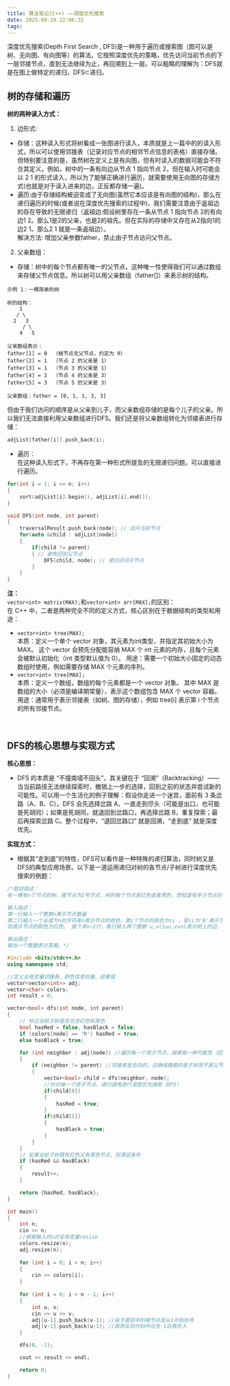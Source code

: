 ```yaml
---
title: 算法笔记(C++) ——深度优先搜索
date: 2025-09-10 22:06:32
tags:
---
```



深度优先搜索(Depth First Search , DFS)是一种用于遍历或搜索图（图可以是树、无向图、有向图等）的算法。它按照深度优先的策略，优先访问当前节点的下一层邻接节点，直到无法继续为止，再回溯到上一层。可以粗略的理解为：DFS就是在图上做特定的递归，DFS⊂递归。  

## 树的存储和遍历
__树的两种读入方式：__
1. 边形式:  
- 存储：这种读入形式将树看成一张图进行读入，本质就是上一篇中的的读入形式，所以可以使用邻接表（记录对应节点的相邻节点信息的表格）直接存储。但特别要注意的是，虽然树在定义上是有向图，但有时读入的数据可能会不符合其定义。例如，树中的一条有向边从节点 1 指向节点 2，但在输入时可能会以 2 1 的形式读入，所以为了能够正确进行遍历，就需要使用无向图的存储方式(也就是对于读入进来的边，正反都存储一遍)。  
- 遍历:由于存储结构被迫变成了无向图(虽然它本应该是有向图的结构)，那么在递归遍历的时候(或者说在深度优先搜索的过程中)，我们需要注意由于返祖边的存在导致的无限递归（返祖边:假设树里存在一条从节点 1 指向节点 2的有向边1 2。那么1是2的父亲，也是2的祖先。但在实际的存储中又存在从2指向1的边2 1。那么2 1 就是一条返祖边）。  
解决方法: 增加父亲参数father，禁止由子节点访问父节点。  
2. 父亲数组：
- 存储：树中的每个节点都有唯一的父节点，这种唯一性使得我们可以通过数组来存储父节点信息。所以树可以用父亲数组（father[]）来表示树的结构。
```
示例 1：一棵简单的树  

树的结构：
    1
   / \
  2   3
     / \
    4   5

父亲数组表示：
father[1] = 0  （根节点无父节点，约定为 0）
father[2] = 1  （节点 2 的父亲是 1）
father[3] = 1  （节点 3 的父亲是 1）
father[4] = 3  （节点 4 的父亲是 3）
father[5] = 3  （节点 5 的父亲是 3）

父亲数组：father = [0, 1, 1, 3, 3]
```
但由于我们访问的顺序是从父亲到儿子，而父亲数组存储的是每个儿子的父亲。所以我们无法直接利用父亲数组进行DFS。我们还是将父亲数组转化为邻接表进行存储：
```c++
adjList[father[i]].push_back(i);
```
- 遍历：  
在这种读入形式下，不再存在第一种形式所提及的无限递归问题。可以直接进行遍历。
```c++
for(int i = 1; i <= n; i++)
{
	sort(adjList[i].begin(), adjList[i].end());
}

void DFS(int node, int parent) 
{
	traversalResult.push_back(node); // 访问当前节点
	for(auto &child : adjList[node]) 
    {
		if(child != parent) 
        { // 避免回到父节点
			DFS(child, node); // 递归访问子节点
		}
	}
}
```

__注：__  
`vector<int> matrix(MAX);`和`vector<int> arr[MAX];`的区别：  
在 C++ 中，二者是两种完全不同的定义方式，核心区别在于数据结构的类型和用途：  
- `vector<int> tree(MAX);`  
本质：定义一个单个 vector<int> 对象，其元素为int类型，并指定其初始大小为 MAX。
这个 vector 会预先分配能容纳 MAX 个 int 元素的内存，且每个元素会被默认初始化（int 类型默认值为 0）。
用途：需要一个初始大小固定的动态数组时使用，例如需要存储 MAX 个元素的序列。
- `vector<int> tree[MAX];`  
本质：定义一个数组，数组的每个元素都是一个 vector<int> 对象。
其中 MAX 是数组的大小（必须是编译期常量），表示这个数组包含 MAX 个 vector<int> 容器。
用途：通常用于表示邻接表（如树、图的存储），例如 tree[i] 表示第 i 个节点的所有邻接节点。

<br>





## DFS的核心思想与实现方式
__核心思想：__  
- DFS 的本质是 “不撞南墙不回头”，其关键在于 “回溯”（Backtracking）—— 当当前路径无法继续探索时，撤销上一步的选择，回到之前的状态并尝试新的可能性。可以用一个生活化的例子理解：假设你走进一个迷宫，面前有 3 条岔路（A、B、C）。DFS 会先选择岔路 A，一直走到尽头（可能是出口，也可能是死胡同）；如果是死胡同，就退回到岔路口，再选择岔路 B，重复探索；最后再探索岔路 C。整个过程中，“退回岔路口” 就是回溯，“走到底” 就是深度优先。

__实现方式：__
- 根据其“走到底”的特性，DFS可以看作是一种特殊的递归算法，同时树又是DFS的典型应用场景。以下是一道运用递归对树的各节点/子树进行深度优先搜索的例题：
```c++
/*题目描述：
有一棵有n个节点的树，根节点为1号节点，树的每个节点是红色或者黑色，想知道有多少节点的子树中同时包含红点和黑点。

输入描述：
第一行输入一个整数n表示节点数量
第二行输入一个长度为n的字符串s表示节点的颜色，第i个节点的颜色为si ，若si为'B'表示节点的颜色为黑色，若si为'R' 
则表示节点的颜色为红色。 接下来n−1行，每行输入两个整数 u,v(1≤u,v≤n)表示树上的边.

输出描述：
输出一个整数表示答案。*/

#include <bits/stdc++.h>
using namespace std;

//定义全局变量邻接表、颜色信息向量、结果值
vector<vector<int>> adj;
vector<char> colors;
int result = 0;

vector<bool> dfs(int node, int parent)
{
    // 标记当前子树是否包含红色和黑色
    bool hasRed = false, hasBlack = false;
    if (colors[node] == 'R') hasRed = true;
    else hasBlack = true;

    for (int neighbor : adj[node]) //遍历每一个孩子节点，探索每一种可能性（回溯）
    {
        if (neighbor != parent) //邻接表是无向的，应确保搜索的是子树而不是父节点
        {
            vector<bool> child = dfs(neighbor, node);
            //针对每一个孩子节点，递归调用进行深度优先搜索（DFS）
            if(child[0])
            {
                hasRed = true;
            }
            if(child[1])
            {
                hasBlack = true;
            }
        }
    }
    // 如果当前子树既有红色又有黑色节点，则满足条件
    if (hasRed && hasBlack)
    {
        result++;
    }

    return {hasRed, hasBlack};
}

int main()
{
    int n;
    cin >> n;
    //根据输入的n对全局变量resize
    colors.resize(n);
    adj.resize(n);
    
    for (int i = 0; i < n; i++)
    {
        cin >> colors[i];
    }
    
    for (int i = 0; i < n - 1; i++)
    {
        int u, v;
        cin >> u >> v;
        adj[u-1].push_back(v-1); //由于题目中的根节点是从1开始标号
        adj[v-1].push_back(u-1); //故而实际代码中应先-1后再存入
    }

    dfs(0, -1);

    cout << result << endl;

    return 0;
}
```